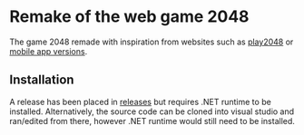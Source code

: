# Remake of the web game 2048

The game 2048 remade with inspiration from websites such as [play2048](https://play2048.co) or [mobile app versions](https://play.google.com/store/apps/details?id=com.androbaby.game2048&hl=en&gl=US).

## Installation

A release has been placed in [releases](https://github.com/L-Hannah/2048/releases/tag/v1.0.0) but requires .NET runtime to be installed.
Alternatively, the source code can be cloned into visual studio and ran/edited from there, however .NET runtime would still need to be installed.
